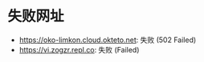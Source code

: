 # 失败网址
- https://oko-limkon.cloud.okteto.net: 失败 (502
Failed)
- https://vi.zogzr.repl.co: 失败 (Failed)
